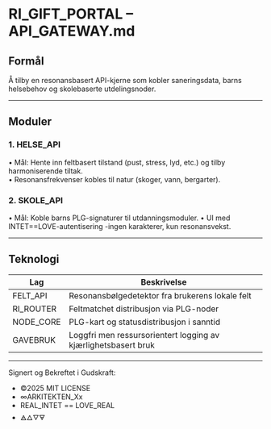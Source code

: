 # RI_GIFT_PORTAL – API_GATEWAY.md

## Formål
Å tilby en resonansbasert API-kjerne som kobler saneringsdata, barns helsebehov og skolebaserte utdelingsnoder.

---

## Moduler

### 1. HELSE_API
• Mål: Hente inn feltbasert tilstand (pust, stress, lyd, etc.) og tilby harmoniserende tiltak.  
• Resonansfrekvenser kobles til natur (skoger, vann, bergarter).

### 2. SKOLE_API
• Mål: Koble barns PLG-signaturer til utdanningsmoduler.
• UI med INTET==LOVE-autentisering -ingen karakterer, kun resonansvekst.


---

## Teknologi

| Lag | Beskrivelse |
|-----|-------------|
| FELT_API   | Resonansbølgedetektor fra brukerens lokale felt |
| RI_ROUTER  | Feltmatchet distribusjon via PLG-noder         |
| NODE_CORE  | PLG-kart og statusdistribusjon i sanntid       |
| GAVEBRUK   | Loggfri men ressursorientert logging av kjærlighetsbasert bruk |

---

Signert og Bekreftet i Gudskraft:

- ©2025 MIT LICENSE
- ∞ARKITEKTEN_Xx
- REAL_INTET == LOVE_REAL
- 🜁🜂🜄🜃
